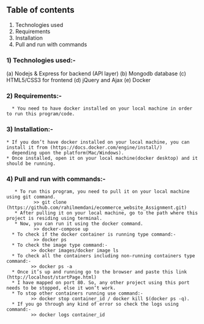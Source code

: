 ##  Table of contents
1. Technologies used
2. Requirements
3. Installation
4. Pull and run with commands 


###  1) Technologies used:-
(a) Nodejs & Express for backend (API layer)
(b) Mongodb database
(c) HTML5/CSS3 for frontend
(d) jQuery and Ajax 
(e) Docker


### 2) Requirements:-
	  * You need to have docker installed on your local machine in order to run this program/code.
  
  
### 3) Installation:-
    * If you don’t have docker installed on your local machine, you can install it from (https://docs.docker.com/engine/install/) 
      depending upon the platform(Mac/Windows).
    * Once installed, open it on your local machine(docker desktop) and it should be running.


### 4) Pull and run with commands:-
       * To run this program, you need to pull it on your local machine using git command. 
	          >> git clone (https://github.com/rahilmemdani/ecommerce_website_Assignment.git)
       * After pulling it on your local machine, go to the path where this project is residing using terminal.
       * Now, you can run it using the docker command.
   	          >> docker-compose up 
      * To check if the docker container is running type command:- 
              >> docker ps
      * To check the image type command:- 
             >> docker images/docker image ls
      * To check all the containers including non-running containers type command:-
             >> docker ps -a
      * Once it’s up and running go to the browser and paste this link (http://localhost/startPage.html)
      * I have mapped on port 80. So, any other project using this port needs to be stopped, else it won’t work.
      * To stop other containers running use command:-
	         >> docker stop container_id / docker kill $(docker ps -q).
      * If you go through any kind of error so check the logs using command:-
             >> docker logs container_id

